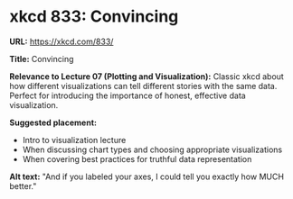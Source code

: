 # xkcd 833: Convincing

**URL:** https://xkcd.com/833/

**Title:** Convincing

**Relevance to Lecture 07 (Plotting and Visualization):**
Classic xkcd about how different visualizations can tell different stories with the same data. Perfect for introducing the importance of honest, effective data visualization.

**Suggested placement:**
- Intro to visualization lecture
- When discussing chart types and choosing appropriate visualizations
- When covering best practices for truthful data representation

**Alt text:** "And if you labeled your axes, I could tell you exactly how MUCH better."
